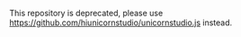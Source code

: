This repository is deprecated, please use https://github.com/hiunicornstudio/unicornstudio.js instead.
